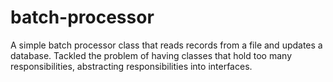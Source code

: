 # batch-processor
A simple batch processor class that reads records from a file and updates a database.
Tackled the problem of having classes that hold too many responsibilities, abstracting responsibilities into interfaces.
